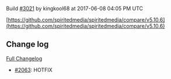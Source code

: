 Build [#3021](https://circleci.com/gh/spiritedmedia/spiritedmedia/3021) by kingkool68 at 2017-06-08 04:05 PM UTC

[https://github.com/spiritedmedia/spiritedmedia/compare/v5.10.6](https://github.com/spiritedmedia/spiritedmedia/compare/v5.10.6)
## Change log
[Full Changelog](https://github.com/spiritedmedia/spiritedmedia/compare/v5.10.5...v5.10.6)

 - [#2063](https://github.com/spiritedmedia/spiritedmedia/pull/2063): HOTFIX
